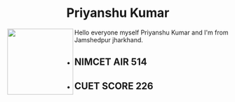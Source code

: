 
<h1 align="center"> Priyanshu Kumar </h1>

<img src="https://github.com/Priyanshu-kr-gupta/git_assignment/assets/114975117/64b4c91b-7f83-45fd-8401-117febcb80cc" width="150px" align="left"/> 


 Hello everyone myself Priyanshu Kumar and I'm from Jamshedpur jharkhand.


- ## NIMCET **AIR 514** ##
- ## CUET SCORE **226** ##



